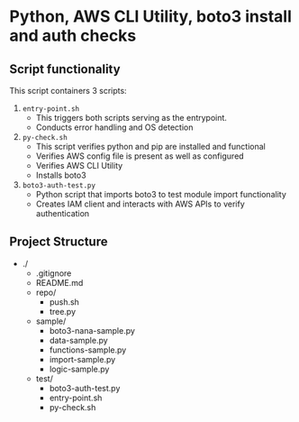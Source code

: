 # Python, AWS CLI Utility, boto3 install and auth checks

## Script functionality 

This script containers 3 scripts:
1) ```entry-point.sh``` 
    - This triggers both scripts serving as the entrypoint.
    - Conducts error handling and OS detection 
2) ```py-check.sh```
    - This script verifies python and pip are installed and functional 
    - Verifies AWS config file is present as well as configured 
    - Verifies AWS CLI Utility 
    - Installs boto3
3) ```boto3-auth-test.py```
    - Python script that imports boto3 to test module import functionality 
    - Creates IAM client and interacts with AWS APIs to verify authentication 


## Project Structure

- ./
    - .gitignore
    - README.md
    - repo/
        - push.sh
        - tree.py
    - sample/
        - boto3-nana-sample.py
        - data-sample.py
        - functions-sample.py
        - import-sample.py
        - logic-sample.py
    - test/
        - boto3-auth-test.py
        - entry-point.sh
        - py-check.sh

        
